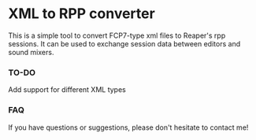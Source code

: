 # XML to RPP converter
This is a simple tool to convert FCP7-type xml files to Reaper's rpp sessions. 
It can be used to exchange session data between editors and sound mixers.

### TO-DO
Add support for different XML types

### FAQ
If you have questions or suggestions, please don't hesitate to contact me!
